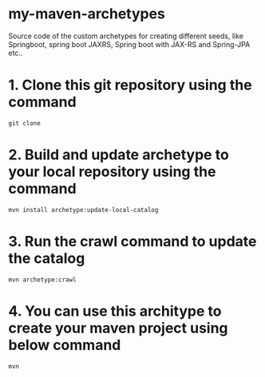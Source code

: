 # my-maven-archetypes
Source code of the custom archetypes for creating different seeds, like Springboot, spring boot JAXRS, Spring boot with JAX-RS and Spring-JPA etc..

# 1. Clone this git repository using the command 
`git clone `

# 2. Build and update archetype to your local repository using the command
`mvn install archetype:update-local-catalog`

# 3. Run the crawl command to update the catalog
`mvn archetype:crawl`

# 4. You can use this architype to create your maven project using below command
`mvn `
